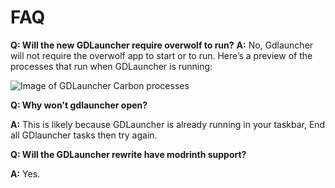 # FAQ
**Q: Will the new GDLauncher require overwolf to run?**
**A:** No, Gdlauncher will not require the overwolf app to start or to run. Here’s a preview of the processes that run when GDLauncher is running:

![Image of GDLauncher Carbon processes](https://cdn.discordapp.com/attachments/1104725737476468746/1104725737619079239/image.png?ex=6689cdc4&is=66887c44&hm=733be2f8c840012aaad90ee381682aa9120c94f2b962636728653c9a05c3ff7a&)

**Q: Why won't gdlauncher open?**

**A:** This is likely because GDLauncher is already running in your taskbar, End all GDlauncher tasks then try again.

**Q: Will the GDLauncher rewrite have modrinth support?**

**A:** Yes.
